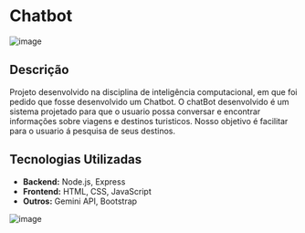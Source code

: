 # Chatbot
![image](https://github.com/user-attachments/assets/1d8f56d5-2301-43de-b43e-4dc7421dc57f)

## Descrição

Projeto desenvolvido na disciplina de inteligência computacional, em que foi pedido que fosse desenvolvido um Chatbot.
O chatBot desenvolvido é um sistema projetado para que o usuario possa conversar e encontrar informações sobre viagens e destinos turisticos. Nosso objetivo é facilitar para o usuario á pesquisa de seus destinos.

## Tecnologias Utilizadas

- **Backend:** Node.js, Express
- **Frontend:** HTML, CSS, JavaScript
- **Outros:** Gemini API, Bootstrap

![image](https://github.com/user-attachments/assets/09c1f227-fc55-416b-987e-28d3311e6b99)

